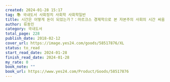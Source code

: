```yaml
---
created: 2024-01-28 15:17
tag: 📚 국내도서 사회정치 사회학 사회학일반
title: 시간은 어떻게 돈이 되었는가？：마르크스 경제학으로 본 자본주의 사회의 시간 싸움
author: 류동민
category: 국내도서
total_page: 228
publish_date: 2018-02-12
cover_url: https://image.yes24.com/goods/58517876/XL
status: to_read
start_read_date: 2024-01-28
finish_read_date: 2024-01-28
my_rate: 0
book_note: ""
book_url: https://www.yes24.com/Product/Goods/58517876
---
```



